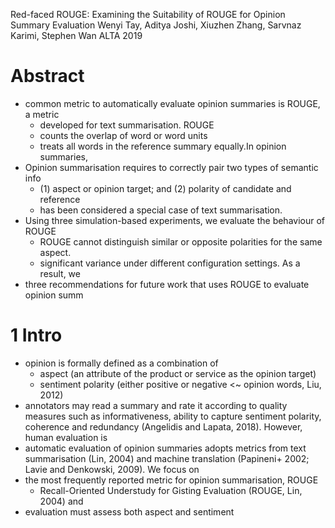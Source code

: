 Red-faced ROUGE: Examining the Suitability of ROUGE for Opinion Summary Evaluation 
Wenyi Tay, Aditya Joshi, Xiuzhen Zhang, Sarvnaz Karimi, Stephen Wan
ALTA 2019
    
# Abstract

* common metric to automatically evaluate opinion summaries is ROUGE, a metric
  * developed for text summarisation. ROUGE 
  * counts the overlap of word or word units 
  * treats all words in the reference summary equally.In opinion summaries,
* Opinion summarisation requires to correctly pair two types of semantic info
  * (1) aspect or opinion target; and (2) polarity of candidate and reference
  * has been considered a special case of text summarisation.
* Using three simulation-based experiments, we evaluate the behaviour of ROUGE
  * ROUGE cannot distinguish similar or opposite polarities for the same aspect.
  * significant variance under different configuration settings. As a result, we
* three recommendations for future work that uses ROUGE to evaluate opinion summ

# 1 Intro

* opinion is formally defined as a combination of 
  * aspect (an attribute of the product or service as the opinion target)
  * sentiment polarity (either positive or negative <~ opinion words, Liu, 2012)
* annotators may read a summary and rate it according to quality measures such
  as informativeness, ability to capture sentiment polarity, coherence and
  redundancy (Angelidis and Lapata, 2018). However, human evaluation is
* automatic evaluation of opinion summaries adopts metrics from 
  text summarisation (Lin, 2004) and 
  machine translation (Papineni+ 2002; Lavie and Denkowski, 2009). We focus on
* the most frequently reported metric for opinion summarisation, ROUGE
  * Recall-Oriented Understudy for Gisting Evaluation (ROUGE, Lin, 2004) and
* evaluation must assess both aspect and sentiment
